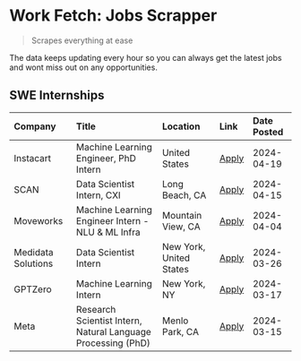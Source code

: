 # Work Fetch: Jobs Scrapper
> Scrapes everything at ease

The data keeps updating every hour so you can always get the latest jobs and wont miss out on any opportunities.

## SWE Internships
<!--START_SECTION:workfetch-->
| Company            | Title                                                        | Location                | Link                                                                                                                                                                                                                                                                    | Date Posted   |
|:-------------------|:-------------------------------------------------------------|:------------------------|:------------------------------------------------------------------------------------------------------------------------------------------------------------------------------------------------------------------------------------------------------------------------|:--------------|
| Instacart          | Machine Learning Engineer, PhD Intern                        | United States           | [Apply](https://www.linkedin.com/jobs/view/machine-learning-engineer-phd-intern-at-instacart-3901991739?position=6&pageNum=0&refId=03pSGb7%2Bcn6HjrT9yZ%2F4FQ%3D%3D&trackingId=pbvAaJ8i4jq9MFBaBVMiog%3D%3D&trk=public_jobs_jserp-result_search-card)                   | 2024-04-19    |
| SCAN               | Data Scientist Intern, CXI                                   | Long Beach, CA          | [Apply](https://www.linkedin.com/jobs/view/data-scientist-intern-cxi-at-scan-3899690492?position=3&pageNum=0&refId=03pSGb7%2Bcn6HjrT9yZ%2F4FQ%3D%3D&trackingId=jjXW9bDbUmZurxwvmoiVzQ%3D%3D&trk=public_jobs_jserp-result_search-card)                                   | 2024-04-15    |
| Moveworks          | Machine Learning Engineer Intern - NLU & ML Infra            | Mountain View, CA       | [Apply](https://www.linkedin.com/jobs/view/machine-learning-engineer-intern-nlu-ml-infra-at-moveworks-3885205610?position=8&pageNum=0&refId=03pSGb7%2Bcn6HjrT9yZ%2F4FQ%3D%3D&trackingId=%2BkoPe757%2F9nEMQyRt8zl6Q%3D%3D&trk=public_jobs_jserp-result_search-card)      | 2024-04-04    |
| Medidata Solutions | Data Scientist Intern                                        | New York, United States | [Apply](https://www.linkedin.com/jobs/view/data-scientist-intern-at-medidata-solutions-3810253704?position=9&pageNum=0&refId=03pSGb7%2Bcn6HjrT9yZ%2F4FQ%3D%3D&trackingId=2wzkKWEtMr1lnZp4cedN7g%3D%3D&trk=public_jobs_jserp-result_search-card)                         | 2024-03-26    |
| GPTZero            | Machine Learning Intern                                      | New York, NY            | [Apply](https://www.linkedin.com/jobs/view/machine-learning-intern-at-gptzero-3860723963?position=5&pageNum=0&refId=03pSGb7%2Bcn6HjrT9yZ%2F4FQ%3D%3D&trackingId=We%2B1aUIxxlI%2FPsxpocA34w%3D%3D&trk=public_jobs_jserp-result_search-card)                              | 2024-03-17    |
| Meta               | Research Scientist Intern, Natural Language Processing (PhD) | Menlo Park, CA          | [Apply](https://www.linkedin.com/jobs/view/research-scientist-intern-natural-language-processing-phd-at-meta-3858718375?position=7&pageNum=0&refId=03pSGb7%2Bcn6HjrT9yZ%2F4FQ%3D%3D&trackingId=cBD9RvTTMODUxq4%2BbssN6Q%3D%3D&trk=public_jobs_jserp-result_search-card) | 2024-03-15    |
<!--END_SECTION:workfetch-->
